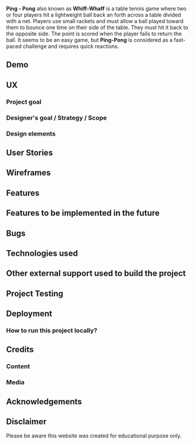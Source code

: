 **Ping - Pong** also known as **Whiff-Whaff** is a table tennis game where two or four players hit a lightweight ball back an forth across a table divided with a net. Players use small rackets and must allow a ball played toward them to bounce one time on their side of the table. They must hit it back to the opposite side. The point is scored when the player fails to return the ball. It seems to be an easy game, but **Ping-Pong** is considered as a fast-paced challenge and requires quick reactions. 

## Demo 

## UX

### Project goal 

### Designer's goal / Strategy / Scope

### Design elements

## User Stories 

## Wireframes

## Features

## Features to be implemented in the future

## Bugs 

## Technologies used 

## Other external support used to build the project

## Project Testing

## Deployment 

### How to run this project locally?

## Credits 

### Content

### Media

## Acknowledgements 

## Disclaimer 

Please be aware this website was created for educational purpose only.
